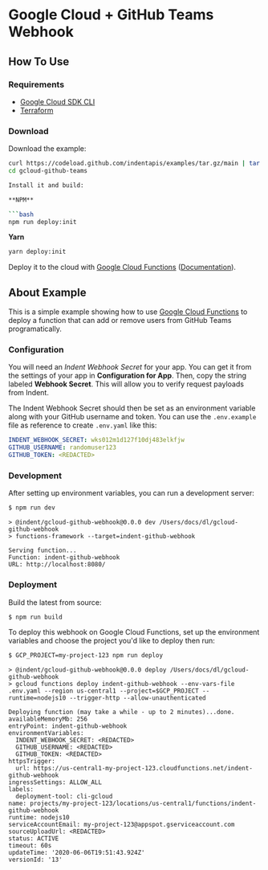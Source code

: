 # Google Cloud + GitHub Teams Webhook

## How To Use

### Requirements

- [Google Cloud SDK CLI](https://cloud.google.com/sdk/gcloud)
- [Terraform](https://terraform.io)

### Download

Download the example:

````bash
curl https://codeload.github.com/indentapis/examples/tar.gz/main | tar -xz --strip=3 examples-main/webhooks/gcloud-github-teams
cd gcloud-github-teams

Install it and build:

**NPM**

```bash
npm run deploy:init
````

**Yarn**

```bash
yarn deploy:init
```

Deploy it to the cloud with [Google Cloud Functions](https://cloud.google.com/functions) ([Documentation](https://cloud.google.com/functions/docs)).

## About Example

This is a simple example showing how to use [Google Cloud Functions](https://cloud.google.com/functions) to deploy a function that can add or remove users from GitHub Teams programatically.

### Configuration

You will need an _Indent Webhook Secret_ for your app. You can get it from the settings of your app in **Configuration for App**. Then, copy the string labeled **Webhook Secret**. This will allow you to verify request payloads from Indent.

The Indent Webhook Secret should then be set as an environment variable along with your GitHub username and token. You can use the `.env.example` file as reference to create `.env.yaml` like this:

```yaml
INDENT_WEBHOOK_SECRET: wks012m1d127f10dj483elkfjw
GITHUB_USERNAME: randomuser123
GITHUB_TOKEN: <REDACTED>
```

### Development

After setting up environment variables, you can run a development server:

```bash
$ npm run dev
```

```
> @indent/gcloud-github-webhook@0.0.0 dev /Users/docs/dl/gcloud-github-webhook
> functions-framework --target=indent-github-webhook

Serving function...
Function: indent-github-webhook
URL: http://localhost:8080/
```

### Deployment

Build the latest from source:

```bash
$ npm run build
```

To deploy this webhook on Google Cloud Functions, set up the environment variables and choose the project you'd like to deploy then run:

```bash
$ GCP_PROJECT=my-project-123 npm run deploy
```

```
> @indent/gcloud-github-webhook@0.0.0 deploy /Users/docs/dl/gcloud-github-webhook
> gcloud functions deploy indent-github-webhook --env-vars-file .env.yaml --region us-central1 --project=$GCP_PROJECT --runtime=nodejs10 --trigger-http --allow-unauthenticated

Deploying function (may take a while - up to 2 minutes)...done.
availableMemoryMb: 256
entryPoint: indent-github-webhook
environmentVariables:
  INDENT_WEBHOOK_SECRET: <REDACTED>
  GITHUB_USERNAME: <REDACTED>
  GITHUB_TOKEN: <REDACTED>
httpsTrigger:
  url: https://us-central1-my-project-123.cloudfunctions.net/indent-github-webhook
ingressSettings: ALLOW_ALL
labels:
  deployment-tool: cli-gcloud
name: projects/my-project-123/locations/us-central1/functions/indent-github-webhook
runtime: nodejs10
serviceAccountEmail: my-project-123@appspot.gserviceaccount.com
sourceUploadUrl: <REDACTED>
status: ACTIVE
timeout: 60s
updateTime: '2020-06-06T19:51:43.924Z'
versionId: '13'
```
